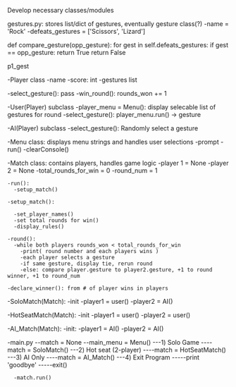 Develop necessary classes/modules

gestures.py: stores list/dict of gestures, eventually gesture class(?)
-name = 'Rock'
-defeats_gestures = ['Scissors', 'Lizard']

def compare_gesture(opp_gesture):
for gest in self.defeats_gestures:
if gest == opp_gesture: return True
return False

p1_gest

-Player class
-name
-score: int
-gestures list

-select_gesture(): pass
-win_round(): rounds_won += 1

-User(Player) subclass
-player_menu = Menu(): display selecable list of gestures for round
-select_gesture(): player_menu.run() -> gesture

-AI(Player) subclass
-select_gesture(): Randomly select a gesture

-Menu class: displays menu strings and handles user selections
-prompt
-run()
-clearConsole()

-Match class: contains players, handles game logic
-player 1 = None
-player 2 = None
-total_rounds_for_win = 0
-round_num = 1

    -run():
      -setup_match()

    -setup_match():

      -set_player_names()
      -set total rounds for win()
      -display_rules()

    -round():
      -while both players rounds_won < total_rounds_for_win
        -print( round number and each players wins )
        -each player selects a gesture
        -if same gesture, display tie, rerun round
        -else: compare player.gesture to player2.gesture, +1 to round winner, +1 to round_num

    -declare_winner(): from # of player wins in players

-SoloMatch(Match):
-init
-player1 = user()
-player2 = AI()

-HotSeatMatch(Match):
-init
-player1 = user()
-player2 = user()

-AI_Match(Match):
-init:
-player1 = AI()
-player2 = AI()

-main.py
--match = None
--main_menu = Menu()
---1) Solo Game
----match = SoloMatch()
---2) Hot seat (2-player)
----match = HotSeatMatch()
---3) AI Only
----match = AI_Match()
---4) Exit Program
-----print 'goodbye'
-----exit()

      -match.run()
